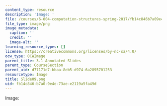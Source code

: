 ```yaml
---
content_type: resource
description: 'Image: '
file: /courses/6-004-computation-structures-spring-2017/fb14c846b7a09e4e73aee2119a5fa49d_Slide09.png
file_type: image/png
image_metadata:
  caption: ''
  credit: ''
  image-alt: ''
learning_resource_types: []
license: https://creativecommons.org/licenses/by-nc-sa/4.0/
ocw_type: OCWImage
parent_title: 3.1 Annotated Slides
parent_type: CourseSection
parent_uid: d77171d7-bbaa-8eb5-d974-6a2895701253
resourcetype: Image
title: Slide09.png
uid: fb14c846-b7a0-9e4e-73ae-e2119a5fa49d
---
```

Image: 